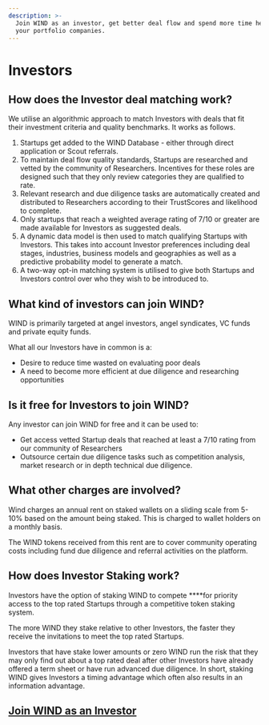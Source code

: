 ```yaml
---
description: >-
  Join WIND as an investor, get better deal flow and spend more time helping
  your portfolio companies.
---
```


# Investors

## How does the Investor deal matching work? 

We utilise an algorithmic approach to match Investors with deals that fit their investment criteria and quality benchmarks. It works as follows. 

1. Startups get added to the WIND Database - either through direct application or Scout referrals. 
2. To maintain deal flow quality standards, Startups are researched and vetted by the community of Researchers. Incentives for these roles are designed such that they only review categories they are qualified to rate.
3. Relevant research and due diligence tasks are automatically created and distributed to Researchers according to their TrustScores and likelihood to complete.  
4. Only startups that reach a weighted average rating of 7/10 or greater are made available for Investors as suggested deals.
5. A dynamic data model is then used to match qualifying Startups with Investors. This takes into account Investor preferences including deal stages, industries, business models and geographies as well as a predictive probability model to generate a match.
6. A two-way opt-in matching system is utilised to give both Startups and Investors control over who they wish to be introduced to.

## What kind of investors can join WIND?

WIND is primarily targeted at angel investors, angel syndicates, VC funds and private equity funds.   
  
What all our Investors have in common is a: 

* Desire to reduce time wasted on evaluating poor deals
* A need to become more efficient at due diligence and researching opportunities  

## Is it free for Investors to join WIND? 

Any investor can join WIND for free and it can be used to:

* Get access vetted Startup deals that reached at least a 7/10 rating from our community of Researchers
* Outsource certain due diligence tasks such as competition analysis, market research or in depth technical due diligence. 

## What other charges are involved?  

Wind charges an annual rent on staked wallets on a sliding scale from 5-10% based on the amount being staked. This is charged to wallet holders on a monthly basis.   
  
The WIND tokens received from this rent are to cover community operating costs including fund due diligence and referral activities on the platform.

## How does Investor Staking work?

Investors have the option of staking WIND to compete ****for priority access to the top rated Startups through a competitive token staking system. 

The more WIND they stake relative to other Investors, the faster they receive the invitations to meet the top rated Startups.   
  
Investors that have stake lower amounts or zero WIND run the risk that they may only find out about a top rated deal after other Investors have already offered a term sheet or have run advanced due diligence. In short, staking WIND gives Investors a timing advantage which often also results in an information advantage. 

## [Join WIND as an Investor](https://windprotocol.com/investors)

